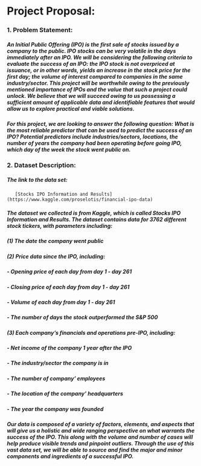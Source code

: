 # Project Proposal:
### 1. Problem Statement:
#####  An Initial Public Offering (IPO) is the first sale of stocks issued by a company to the public. IPO stocks can be very volatile in the days immediately after an IPO. We will be considering the following criteria to evaluate the success of an IPO: the IPO stock is not overpriced at issuance, or in other words, yields an increase in the stock price for the first day; the volume of interest compared to companies in the same industry/sector. This project will be worthwhile owing to the previously mentioned importance of IPOs and the value that such a project could unlock. We believe that we will succeed owing to us possessing a sufficient amount of applicable data and identifiable features that would allow us to explore practical and viable solutions.
#####  For this project, we are looking to answer the following question: What is the most reliable predictor that can be used to predict the success of an IPO? Potential predictors include industries/sectors, locations, the number of years the company had been operating before going IPO, which day of the week the stock went public on.
 
### 2. Dataset Description:
#####  The link to the data set: 
       [Stocks IPO Information and Results](https://www.kaggle.com/proselotis/financial-ipo-data)
#####  The dataset we collected is from Kaggle, which is called Stocks IPO Information and Results. The dataset contains data for 3762 different stock tickers, with parameters including:
#####  (1) The date the company went public
#####  (2) Price data since the IPO, including:
#####     - Opening price of each day from day 1 - day 261
#####     - Closing price of each day from day 1 - day 261
#####     - Volume of each day from day 1 - day 261
#####     - The number of days the stock outperformed the S&P 500 
#####  (3) Each company’s financials and operations pre-IPO, including: 
#####     - Net income of the company 1 year after the IPO
#####     - The industry/sector the company is in
#####     - The number of company’ employees
#####     - The location of the company’ headquarters
#####     - The year the company was founded
#####  Our data is composed of a variety of factors, elements, and aspects that will give us a holistic and wide ranging perspective on what warrants the success of the IPO. This along with the volume and number of cases will help produce visible trends and pinpoint outliers. Through the use of this vast data set, we will be able to source and find the major and minor components and ingredients of a successful IPO.
